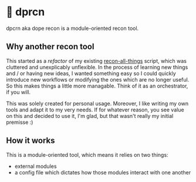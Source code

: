 # 🔬 dprcn
dpcrn aka dope recon is a module-oriented recon tool.

## Why another recon tool

This started as a _refactor_ of my existing [recon-all-things]() script, which was cluttered and unexplicably unflexible. In the process of learning new things and / or having new ideas, I wanted something easy so I could quickly introduce new workflows or modifying the ones which are no longer useful. So this makes things a little more managable. Think of it as an orchestrator, if you will.

This was solely created for personal usage. Moreover, I like writing my own tools and adapt it to my very needs. If for whatever reason, you see value on this and decided to use it, I'm glad, but that wasn't really my initial premisse :)

## How it works 

This is a module-oriented tool, which means it relies on two things: 
* external modules 
* a config file which dictates how those modules interact with one another


